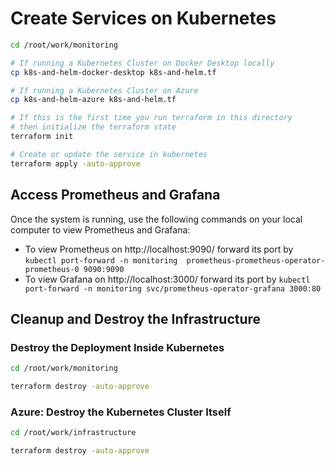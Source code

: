 # Create Services on Kubernetes

```sh
cd /root/work/monitoring

# If running a Kubernetes Cluster on Docker Desktop locally
cp k8s-and-helm-docker-desktop k8s-and-helm.tf

# If running a Kubernetes Cluster on Azure
cp k8s-and-helm-azure k8s-and-helm.tf

# If this is the first time you run terraform in this directory
# then initialize the terraform state
terraform init

# Create or update the service in kubernetes
terraform apply -auto-approve
```

## Access Prometheus and Grafana

Once the system is running, use the following commands on your local computer to view Prometheus and Grafana:

* To view Prometheus on http://localhost:9090/ forward its port by `kubectl port-forward -n monitoring  prometheus-prometheus-operator-prometheus-0 9090:9090`
* To view Grafana on http://localhost:3000/ forward its port by `kubectl port-forward -n monitoring svc/prometheus-operator-grafana 3000:80`

## Cleanup and Destroy the Infrastructure

### Destroy the Deployment Inside Kubernetes

```sh
cd /root/work/monitoring

terraform destroy -auto-approve
```

### Azure: Destroy the Kubernetes Cluster Itself

```sh
cd /root/work/infrastructure

terraform destroy -auto-approve
```
